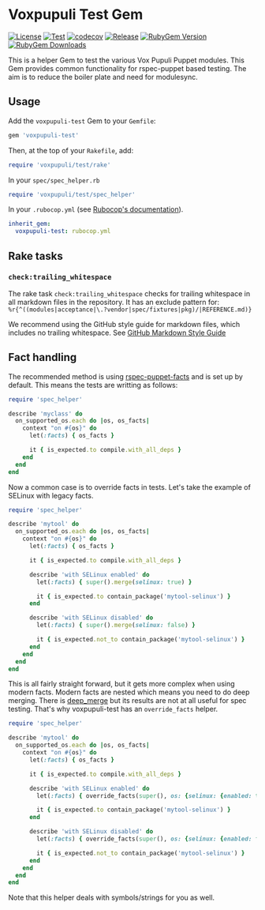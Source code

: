 # Voxpupuli Test Gem

[![License](https://img.shields.io/github/license/voxpupuli/voxpupuli-test.svg)](https://github.com/voxpupuli/voxpupuli-test/blob/master/LICENSE)
[![Test](https://github.com/voxpupuli/voxpupuli-test/actions/workflows/test.yml/badge.svg)](https://github.com/voxpupuli/voxpupuli-test/actions/workflows/test.yml)
[![codecov](https://codecov.io/gh/voxpupuli/voxpupuli-test/branch/master/graph/badge.svg?token=Mypkl78hvK)](https://codecov.io/gh/voxpupuli/voxpupuli-test)
[![Release](https://github.com/voxpupuli/voxpupuli-test/actions/workflows/release.yml/badge.svg)](https://github.com/voxpupuli/voxpupuli-test/actions/workflows/release.yml)
[![RubyGem Version](https://img.shields.io/gem/v/voxpupuli-test.svg)](https://rubygems.org/gems/voxpupuli-test)
[![RubyGem Downloads](https://img.shields.io/gem/dt/voxpupuli-test.svg)](https://rubygems.org/gems/voxpupuli-test)

This is a helper Gem to test the various Vox Pupuli Puppet modules. This Gem provides common functionality for rspec-puppet based testing. The aim is to reduce the boiler plate and need for modulesync.

## Usage

Add the `voxpupuli-test` Gem to your `Gemfile`:

```ruby
gem 'voxpupuli-test'
```

Then, at the top of your `Rakefile`, add:

```ruby
require 'voxpupuli/test/rake'
```

In your `spec/spec_helper.rb`

```ruby
require 'voxpupuli/test/spec_helper'
```

In your `.rubocop.yml` (see [Rubocop's documentation](https://docs.rubocop.org/rubocop/configuration.html#inheriting-configuration-from-a-dependency-gem)).

```yaml
inherit_gem:
  voxpupuli-test: rubocop.yml
```

## Rake tasks

### `check:trailing_whitespace`

The rake task `check:trailing_whitespace` checks for trailing whitespace in all markdown files in the repository.
It has an exclude pattern for: `%r{^((modules|acceptance|\.?vendor|spec/fixtures|pkg)/|REFERENCE.md)}`

We recommend using the GitHub style guide for markdown files, which includes no trailing whitespace.
See [GitHub Markdown Style Guide](https://docs.github.com/en/get-started/writing-on-github/getting-started-with-writing-and-formatting-on-github/basic-writing-and-formatting-syntax)

## Fact handling

The recommended method is using [rspec-puppet-facts](https://github.com/mcanevet/rspec-puppet-facts) and is set up by default. This means the tests are writting as follows:

```ruby
require 'spec_helper'

describe 'myclass' do
  on_supported_os.each do |os, os_facts|
    context "on #{os}" do
      let(:facts) { os_facts }

      it { is_expected.to compile.with_all_deps }
    end
  end
end
```

Now a common case is to override facts in tests. Let's take the example of SELinux with legacy facts.

```ruby
require 'spec_helper'

describe 'mytool' do
  on_supported_os.each do |os, os_facts|
    context "on #{os}" do
      let(:facts) { os_facts }

      it { is_expected.to compile.with_all_deps }

      describe 'with SELinux enabled' do
        let(:facts) { super().merge(selinux: true) }

        it { is_expected.to contain_package('mytool-selinux') }
      end

      describe 'with SELinux disabled' do
        let(:facts) { super().merge(selinux: false) }

        it { is_expected.not_to contain_package('mytool-selinux') }
      end
    end
  end
end
```

This is all fairly straight forward, but it gets more complex when using modern facts. Modern facts are nested which means you need to do deep merging. There is [deep_merge](https://rubygems.org/gems/deep_merge) but its results are not at all useful for spec testing. That's why voxpupuli-test has an `override_facts` helper.

```ruby
require 'spec_helper'

describe 'mytool' do
  on_supported_os.each do |os, os_facts|
    context "on #{os}" do
      let(:facts) { os_facts }

      it { is_expected.to compile.with_all_deps }

      describe 'with SELinux enabled' do
        let(:facts) { override_facts(super(), os: {selinux: {enabled: true}}) }

        it { is_expected.to contain_package('mytool-selinux') }
      end

      describe 'with SELinux disabled' do
        let(:facts) { override_facts(super(), os: {selinux: {enabled: false}}) }

        it { is_expected.not_to contain_package('mytool-selinux') }
      end
    end
  end
end
```

Note that this helper deals with symbols/strings for you as well.
